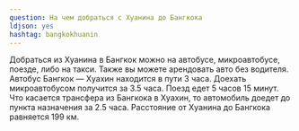 ```yaml
---
question: На чем добраться с Хуанина до Бангкока
ldjson: yes
hashtag: bangkokhuanin
---
```



Добраться из Хуанина в Бангкок можно на автобусе, микроавтобусе, поезде, либо на такси. Также вы можете арендовать авто без водителя. Автобус Бангкок — Хуахин находится в пути 3 часа. Доехать микроавтобусом получится за 3.5 часа. Поезд едет 5 часов 15 минут. Что касается трансфера из Бангкока в Хуахин, то автомобиль доедет до пункта назначения за 2.5 часа. Расстояние от Хуанина до Бангкока равняется 199 км.

